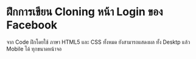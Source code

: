 # ฝึกการเขียน Cloning หน้า Login ของ Facebook 

จาก Code ฝึกโดยใช้ ภาษา HTML5 และ CSS ทั้งหมด ยังสามารถแสดงผล ทั้ง Desktp แล้ว Mobile ได้ ทุกขนาดหน้าจอ
